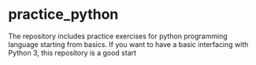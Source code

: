 # practice_python
The repository includes practice exercises for python programming language starting from basics. If you want to have a basic interfacing with Python 3, this repository is a good start
